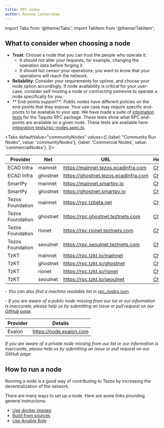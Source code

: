 ```yaml
---
title: RPC nodes
author: Roxane Letourneau
---
```

import Tabs from '@theme/Tabs';
import TabItem from '@theme/TabItem';

## What to consider when choosing a node

- **Trust**: Choose a node that you can trust the people who operate it.
    - It should not alter your requests, for example, changing the operation data before forging it.
    - It should not censor your operations; you want to know that your operations will reach the network.
- **Reliability**: Consider your requirements for uptime, and choose your node option accordingly. If node availability is critical for your user-case,  consider self-hosting a node or contracting someone to operate a node specifically for you.
- ** End-points support**: Public nodes have different policies on the end-points that they expose. Your use case may require specific end-points to be available to your app. We have made a suite of [integration tests](rpc_nodes_integration_test.md) for the Taquito RPC package. These tests show what RPC end-points are available on a given node. These tests are available here: [integration-tests/rpc-nodes.spec.ts](https://github.com/ecadlabs/taquito/blob/master/integration-tests/rpc-nodes.spec.ts).

<Tabs
defaultValue="communityNodes"
values={[
{label: "Community Run Nodes", value: 'communityNodes'},
{label: 'Commercial Nodes', value: 'commercialNodes'},
]}>
<TabItem value="communityNodes">

| Provider         | Net          | URL                                      | Header                                                                          |
|------------------|--------------|------------------------------------------|---------------------------------------------------------------------------------|
| ECAD Infra       | mainnet      | https://mainnet.tezos.ecadinfra.com      | [Check](https://mainnet.tezos.ecadinfra.com/chains/main/blocks/head/header) |
| ECAD Infra       | ghostnet     | https://ghostnet.tezos.ecadinfra.com     | [Check](https://ghostnet.tezos.ecadinfra.com/chains/main/blocks/head/header) |
| SmartPy          | mainnet      | https://mainnet.smartpy.io               | [Check](https://mainnet.smartpy.io/chains/main/blocks/head/header) |
| SmartPy          | ghostnet     | https://ghostnet.smartpy.io              | [Check](https://ghostnet.smartpy.io/chains/main/blocks/head/header) |
| Tezos Foundation | mainnet      | https://rpc.tzbeta.net                   | [Check](https://rpc.tzbeta.net/chains/main/blocks/head/header) |
| Tezos Foundation | ghostnet     | https://rpc.ghostnet.teztnets.com        | [Check](https://rpc.ghostnet.teztnets.com/chains/main/blocks/head/header) |
| Tezos Foundation | rionet       | https://rpc.rionet.teztnets.com          | [Check](https://rpc.rionet.teztnets.com/chains/main/blocks/head/header) |
| Tezos Foundation | seoulnet     | https://rpc.seoulnet.teztnets.com        | [Check](https://rpc.seoulnet.teztnets.com/chains/main/blocks/head/header) |
| TzKT             | mainnet      | https://rpc.tzkt.io/mainnet              | [Check](https://rpc.tzkt.io/mainnet/chains/main/blocks/head/header) |
| TzKT             | ghostnet     | https://rpc.tzkt.io/ghostnet             | [Check](https://rpc.tzkt.io/ghostnet/chains/main/blocks/head/header) |
| TzKT             | rionet       | https://rpc.tzkt.io/rionet               | [Check](https://rpc.tzkt.io/rionet/chains/main/blocks/head/header) |
| TzKT             | seoulnet     | https://rpc.tzkt.io/seoulnet             | [Check](https://rpc.tzkt.io/seoulnet/chains/main/blocks/head/header) |

<!-- when updating this table make sure to update the website/static/docs/rpc_nodes.json first and rerun example/convert-rpc-json-to-md.ts to replace the output table above -->
*- You can also find a machine readable list in [rpc_nodes.json](https://taquito.io/docs/rpc_nodes.json).*

*- If you are aware of a public node missing from our list or our information is inaccurate, please help us by submitting an issue or pull request on our [GitHub page](https://github.com/ecadlabs/taquito).*

</TabItem>
  <TabItem value="commercialNodes">

| Provider         |  Details                                    |
|------------------|---------------------------------------------|
| Exaion           |  https://node.exaion.com                    |

*If you are aware of a private node missing from our list or our information is inaccurate, please help us by submitting an issue or pull request on our GitHub page.*

  </TabItem>
</Tabs>

## How to run a node

Running a node is a good way of contributing to Tezos by increasing the decentralization of the network.

There are many ways to set up a node. Here are some links providing general instructions:

- [Use docker images](https://tezos.gitlab.io/introduction/howtoget.html#docker-images)
- [Build from sources](https://tezos.gitlab.io/introduction/howtoget.html#docker-images)
- [Use Ansible Role](https://github.com/ecadlabs/ansible-role-tezos-node/blob/master/README.md)
